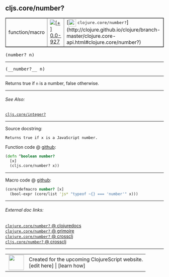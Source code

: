 ## cljs.core/number?



 <table border="1">
<tr>
<td>function/macro</td>
<td><a href="https://github.com/cljsinfo/cljs-api-docs/tree/0.0-927"><img valign="middle" alt="[+] 0.0-927" title="Added in 0.0-927" src="https://img.shields.io/badge/+-0.0--927-lightgrey.svg"></a> </td>
<td>
[<img height="24px" valign="middle" src="http://i.imgur.com/1GjPKvB.png"> <samp>clojure.core/number?</samp>](http://clojure.github.io/clojure/branch-master/clojure.core-api.html#clojure.core/number?)
</td>
</tr>
</table>

<samp>(number? n)</samp><br>

---

 <samp>
(__number?__ n)<br>
</samp>

---

Returns true if `n` is a number, false otherwise.



---


###### See Also:

[`cljs.core/integer?`](../cljs.core/integerQMARK.md)<br>

---


Source docstring:

```
Returns true if x is a JavaScript number.
```


Function code @ [github]():

```clj
(defn ^boolean number?
  [x]
  (cljs.core/number? x))
```

<!--
Repo - tag - source tree - lines:

 <pre>

</pre>

-->

---

Macro code @ [github]():

```clj
(core/defmacro number? [x]
  (bool-expr (core/list 'js* "typeof ~{} === 'number'" x)))
```

<!--
Repo - tag - source tree - lines:

 <pre>

</pre>
-->

---


###### External doc links:

[`clojure.core/number?` @ clojuredocs](http://clojuredocs.org/clojure.core/number_q)<br>
[`clojure.core/number?` @ grimoire](http://conj.io/store/v1/org.clojure/clojure/1.7.0-beta3/clj/clojure.core/number%3F/)<br>
[`clojure.core/number?` @ crossclj](http://crossclj.info/fun/clojure.core/number%3F.html)<br>
[`cljs.core/number?` @ crossclj](http://crossclj.info/fun/cljs.core.cljs/number%3F.html)<br>

---

 <table>
<tr><td>
<img valign="middle" align="right" width="48px" src="http://i.imgur.com/Hi20huC.png">
</td><td>
Created for the upcoming ClojureScript website.<br>
[edit here] | [learn how]
</td></tr></table>

[edit here]:https://github.com/cljsinfo/cljs-api-docs/blob/master/cljsdoc/cljs.core/numberQMARK.cljsdoc
[learn how]:https://github.com/cljsinfo/cljs-api-docs/wiki/cljsdoc-files

<!--

This information was too distracting to show to readers, but I'll leave it
commented here since it is helpful to:

- pretty-print the data used to generate this document
- and show how to retrieve that data



The API data for this symbol:

```clj
{:description "Returns true if `n` is a number, false otherwise.",
 :return-type boolean,
 :ns "cljs.core",
 :name "number?",
 :signature ["[n]"],
 :name-encode "numberQMARK",
 :history [["+" "0.0-927"]],
 :type "function/macro",
 :clj-equiv {:full-name "clojure.core/number?",
             :url "http://clojure.github.io/clojure/branch-master/clojure.core-api.html#clojure.core/number?"},
 :related ["cljs.core/integer?"],
 :full-name-encode "cljs.core/numberQMARK",
 :source {:code "(defn ^boolean number?\n  [x]\n  (cljs.core/number? x))",
          :title "Function code",
          :repo "clojurescript",
          :tag "r1.8.40",
          :filename "src/main/cljs/cljs/core.cljs",
          :lines [198 201],
          :url "https://github.com/clojure/clojurescript/blob/r1.8.40/src/main/cljs/cljs/core.cljs#L198-L201"},
 :extra-sources [{:code "(core/defmacro number? [x]\n  (bool-expr (core/list 'js* \"typeof ~{} === 'number'\" x)))",
                  :title "Macro code",
                  :repo "clojurescript",
                  :tag "r1.8.40",
                  :filename "src/main/clojure/cljs/core.cljc",
                  :lines [921 922],
                  :url "https://github.com/clojure/clojurescript/blob/r1.8.40/src/main/clojure/cljs/core.cljc#L921-L922"}],
 :usage ["(number? n)"],
 :full-name "cljs.core/number?",
 :docstring "Returns true if x is a JavaScript number.",
 :cljsdoc-url "https://github.com/cljsinfo/cljs-api-docs/blob/master/cljsdoc/cljs.core/numberQMARK.cljsdoc"}

```

Retrieve the API data for this symbol:

```clj
;; from Clojure REPL
(require '[clojure.edn :as edn])
(-> (slurp "https://raw.githubusercontent.com/cljsinfo/cljs-api-docs/catalog/cljs-api.edn")
    (edn/read-string)
    (get-in [:symbols "cljs.core/number?"]))
```

-->
